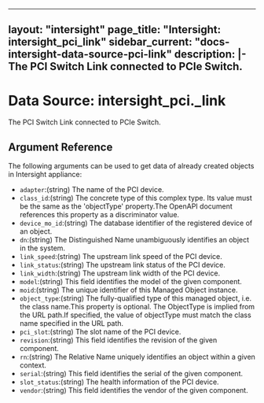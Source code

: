 
---
layout: "intersight"
page_title: "Intersight: intersight_pci_link"
sidebar_current: "docs-intersight-data-source-pci-link"
description: |-
The PCI Switch Link connected to PCIe Switch.
---

# Data Source: intersight_pci._link
The PCI Switch Link connected to PCIe Switch.
## Argument Reference
The following arguments can be used to get data of already created objects in Intersight appliance:
* `adapter`:(string) The name of the PCI device. 
* `class_id`:(string) The concrete type of this complex type. Its value must be the same as the 'objectType' property.The OpenAPI document references this property as a discriminator value. 
* `device_mo_id`:(string) The database identifier of the registered device of an object. 
* `dn`:(string) The Distinguished Name unambiguously identifies an object in the system. 
* `link_speed`:(string) The upstream link speed of the PCI device. 
* `link_status`:(string) The upstream link status of the PCI device. 
* `link_width`:(string) The upstream link width of the PCI device. 
* `model`:(string) This field identifies the model of the given component. 
* `moid`:(string) The unique identifier of this Managed Object instance. 
* `object_type`:(string) The fully-qualified type of this managed object, i.e. the class name.This property is optional. The ObjectType is implied from the URL path.If specified, the value of objectType must match the class name specified in the URL path. 
* `pci_slot`:(string) The slot name of the PCI device. 
* `revision`:(string) This field identifies the revision of the given component. 
* `rn`:(string) The Relative Name uniquely identifies an object within a given context. 
* `serial`:(string) This field identifies the serial of the given component. 
* `slot_status`:(string) The health information of the PCI device. 
* `vendor`:(string) This field identifies the vendor of the given component. 
